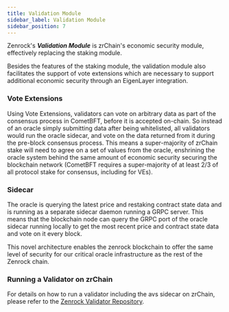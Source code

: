 ```yaml
---
title: Validation Module
sidebar_label: Validation Module
sidebar_position: 7
---
```


Zenrock's **_Validation Module_** is zrChain's economic security module, effectively replacing the staking module.

Besides the features of the staking module, the validation module also facilitates the support of vote extensions which are necessary to support additional economic security through an EigenLayer integration.

### Vote Extensions

Using Vote Extensions, validators can vote on arbitrary data as part of the consensus process in CometBFT, before it is accepted on-chain. So instead of an oracle simply submitting data after being whitelisted, all validators would run the oracle sidecar, and vote on the data returned from it during the pre-block consensus process. This means a super-majority of zrChain stake will need to agree on a set of values from the oracle, enshrining the oracle system behind the same amount of economic security securing the blockchain network (CometBFT requires a super-majority of at least 2/3 of all protocol stake for consensus, including for VEs).

### Sidecar

The oracle is querying the latest price and restaking contract state data and is running as a separate sidecar daemon running a GRPC server. This means that the blockchain node can query the GRPC port of the oracle sidecar running locally to get the most recent price and contract state data and vote on it every block.

This novel architecture enables the zenrock blockchain to offer the same level of security for our critical oracle infrastructure as the rest of the Zenrock chain.

### Running a Validator on zrChain

For details on how to run a validator including the avs sidecar on zrChain, please refer to the [Zenrock Validator Repository](https://github.com/zenrocklabs/zenrock-validators). 